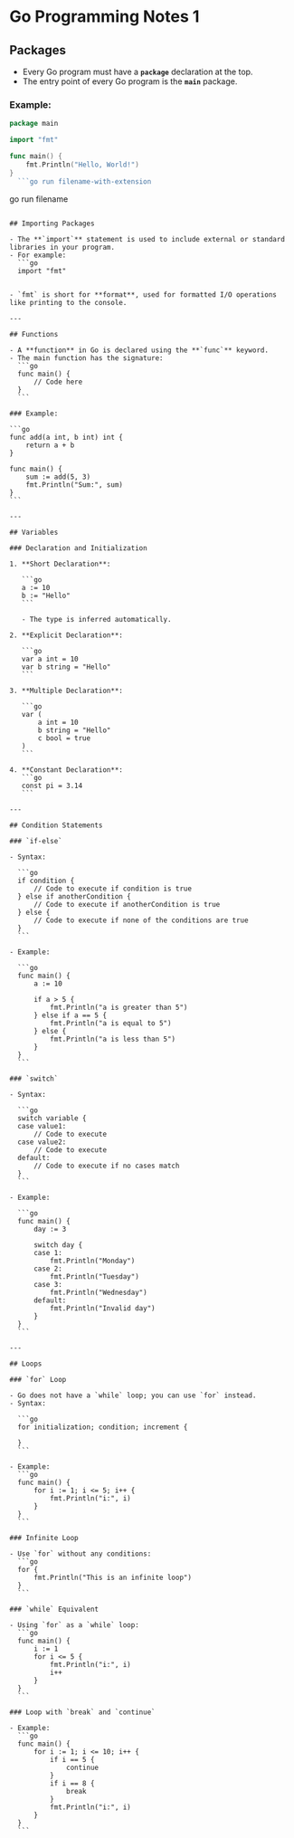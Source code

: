 # Go Programming Notes 1

## Packages

- Every Go program must have a **`package`** declaration at the top.
- The entry point of every Go program is the **`main`** package.

### Example:

````go
package main

import "fmt"

func main() {
    fmt.Println("Hello, World!")
}
  ```go run filename-with-extension
````

go run filename
```

## Importing Packages

- The **`import`** statement is used to include external or standard libraries in your program.
- For example:
  ```go
  import "fmt"
  ```

````

- `fmt` is short for **format**, used for formatted I/O operations like printing to the console.

---

## Functions

- A **function** in Go is declared using the **`func`** keyword.
- The main function has the signature:
  ```go
  func main() {
      // Code here
  }
  ```

### Example:

```go
func add(a int, b int) int {
    return a + b
}

func main() {
    sum := add(5, 3)
    fmt.Println("Sum:", sum)
}
```

---

## Variables

### Declaration and Initialization

1. **Short Declaration**:

   ```go
   a := 10
   b := "Hello"
   ```

   - The type is inferred automatically.

2. **Explicit Declaration**:

   ```go
   var a int = 10
   var b string = "Hello"
   ```

3. **Multiple Declaration**:

   ```go
   var (
       a int = 10
       b string = "Hello"
       c bool = true
   )
   ```

4. **Constant Declaration**:
   ```go
   const pi = 3.14
   ```

---

## Condition Statements

### `if-else`

- Syntax:

  ```go
  if condition {
      // Code to execute if condition is true
  } else if anotherCondition {
      // Code to execute if anotherCondition is true
  } else {
      // Code to execute if none of the conditions are true
  }
  ```

- Example:

  ```go
  func main() {
      a := 10

      if a > 5 {
          fmt.Println("a is greater than 5")
      } else if a == 5 {
          fmt.Println("a is equal to 5")
      } else {
          fmt.Println("a is less than 5")
      }
  }
  ```

### `switch`

- Syntax:

  ```go
  switch variable {
  case value1:
      // Code to execute
  case value2:
      // Code to execute
  default:
      // Code to execute if no cases match
  }
  ```

- Example:

  ```go
  func main() {
      day := 3

      switch day {
      case 1:
          fmt.Println("Monday")
      case 2:
          fmt.Println("Tuesday")
      case 3:
          fmt.Println("Wednesday")
      default:
          fmt.Println("Invalid day")
      }
  }
  ```

---

## Loops

### `for` Loop

- Go does not have a `while` loop; you can use `for` instead.
- Syntax:

  ```go
  for initialization; condition; increment {

  }
  ```

- Example:
  ```go
  func main() {
      for i := 1; i <= 5; i++ {
          fmt.Println("i:", i)
      }
  }
  ```

### Infinite Loop

- Use `for` without any conditions:
  ```go
  for {
      fmt.Println("This is an infinite loop")
  }
  ```

### `while` Equivalent

- Using `for` as a `while` loop:
  ```go
  func main() {
      i := 1
      for i <= 5 {
          fmt.Println("i:", i)
          i++
      }
  }
  ```

### Loop with `break` and `continue`

- Example:
  ```go
  func main() {
      for i := 1; i <= 10; i++ {
          if i == 5 {
              continue
          }
          if i == 8 {
              break
          }
          fmt.Println("i:", i)
      }
  }
  ```
````

